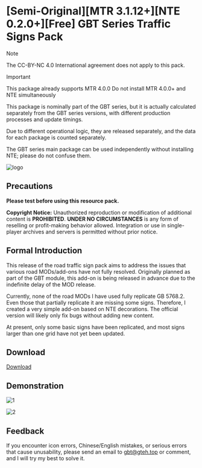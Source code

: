 # \[Semi-Original\]\[MTR 3.1.12+\]\[NTE 0.2.0+\]\[Free\] GBT Series Traffic Signs Pack

> [!NOTE]
> The CC-BY-NC 4.0 International agreement does not apply to this pack.

> [!IMPORTANT]
> This package already supports MTR 4.0.0
> Do not install MTR 4.0.0+ and NTE simultaneously

This package is nominally part of the GBT series, but it is actually calculated separately from the GBT series versions, with different production processes and update timings.

Due to different operational logic, they are released separately, and the data for each package is counted separately.

The GBT series main package can be used independently without installing NTE; please do not confuse them.

![logo](//drive.gteh.top/f/zPcA/banner.png)

## Precautions

**Please test before using this resource pack.**

**Copyright Notice:** Unauthorized reproduction or modification of additional content is **PROHIBITED**. **UNDER NO CIRCUMSTANCES** is any form of reselling or profit-making behavior allowed. Integration or use in single-player archives and servers is permitted without prior notice.

## Formal Introduction

This release of the road traffic sign pack aims to address the issues that various road MODs/add-ons have not fully resolved. Originally planned as part of the GBT module, this add-on is being released in advance due to the indefinite delay of the MOD release.

Currently, none of the road MODs I have used fully replicate GB 5768.2. Even those that partially replicate it are missing some signs. Therefore, I created a very simple add-on based on NTE decorations. The official version will likely only fix bugs without adding new content.

At present, only some basic signs have been replicated, and most signs larger than one grid have not yet been updated.

## Download

[Download](/en/download/tsp/v0.1)

## Demonstration

![1](//drive.gteh.top/f/xVsY/1.png)

![2](//drive.gteh.top/f/PYfJ/2.png)

## Feedback

If you encounter icon errors, Chinese/English mistakes, or serious errors that cause unusability, please send an email to [gbt@gteh.top](mailto:gbt@gteh.top) or comment, and I will try my best to solve it.